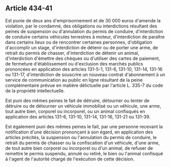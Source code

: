 Article 434-41
----
Est punie de deux ans d'emprisonnement et de 30 000 euros d'amende la violation,
par le condamné, des obligations ou interdictions résultant des peines de
suspension ou d'annulation du permis de conduire, d'interdiction de conduire
certains véhicules terrestres à moteur, d'interdiction de paraître dans certains
lieux ou de rencontrer certaines personnes, d'obligation d'accomplir un stage,
d'interdiction de détenir ou de porter une arme, de retrait du permis de
chasser, d'interdiction de détenir un animal, d'interdiction d'émettre des
chèques ou d'utiliser des cartes de paiement, de fermeture d'établissement ou
d'exclusion des marchés publics prononcées en application des articles 131-5-1,
131-6, 131-10, 131-14, 131-16 ou 131-17, d'interdiction de souscrire un nouveau
contrat d'abonnement à un service de communication au public en ligne résultant
de la peine complémentaire prévue en matière délictuelle par l'article L. 335-7
du code de la propriété intellectuelle.

Est puni des mêmes peines le fait de détruire, détourner ou tenter de détruire
ou de détourner un véhicule immobilisé ou un véhicule, une arme, tout autre
bien, corporel ou incorporel, ou un animal confisqués en application des
articles 131-6, 131-10, 131-14, 131-16, 131-21 ou 131-39.

Est également puni des mêmes peines le fait, par une personne recevant la
notification d'une décision prononçant à son égard, en application des articles
précités, la suspension ou l'annulation du permis de conduire, le retrait du
permis de chasser ou la confiscation d'un véhicule, d'une arme, de tout autre
bien corporel ou incorporel ou d'un animal, de refuser de remettre le permis
suspendu, annulé ou retiré, le bien ou l'animal confisqué à l'agent de
l'autorité chargé de l'exécution de cette décision.
